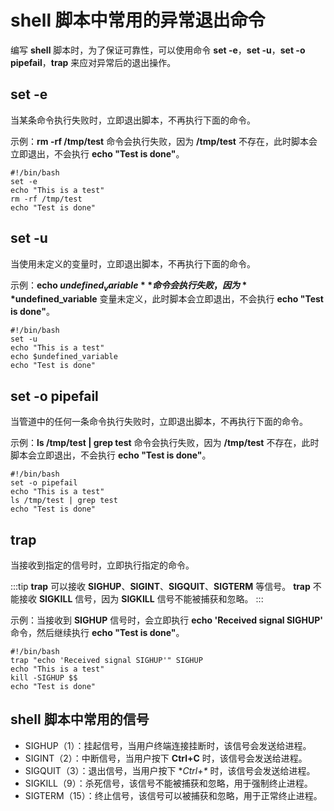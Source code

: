 

# **shell** 脚本中常用的异常退出命令

编写 **shell** 脚本时，为了保证可靠性，可以使用命令 **set -e**，**set -u**，**set -o pipefail**，**trap** 来应对异常后的退出操作。

## **set -e**
当某条命令执行失败时，立即退出脚本，不再执行下面的命令。

示例：**rm -rf /tmp/test** 命令会执行失败，因为 **/tmp/test** 不存在，此时脚本会立即退出，不会执行 **echo "Test is done"**。
```shell
#!/bin/bash
set -e
echo "This is a test"
rm -rf /tmp/test
echo "Test is done"
```

## **set -u**
当使用未定义的变量时，立即退出脚本，不再执行下面的命令。

示例：**echo $undefined_variable** 命令会执行失败，因为 **$undefined_variable** 变量未定义，此时脚本会立即退出，不会执行 **echo "Test is done"**。
```shell
#!/bin/bash
set -u
echo "This is a test"
echo $undefined_variable
echo "Test is done"
```

## **set -o pipefail**
当管道中的任何一条命令执行失败时，立即退出脚本，不再执行下面的命令。

示例：**ls /tmp/test | grep test** 命令会执行失败，因为 **/tmp/test** 不存在，此时脚本会立即退出，不会执行 **echo "Test is done"**。

```shell
#!/bin/bash
set -o pipefail
echo "This is a test"
ls /tmp/test | grep test
echo "Test is done"
```


## **trap**
当接收到指定的信号时，立即执行指定的命令。

:::tip 
**trap** 可以接收 **SIGHUP**、**SIGINT**、**SIGQUIT**、**SIGTERM** 等信号。
**trap** 不能接收 **SIGKILL** 信号，因为 **SIGKILL** 信号不能被捕获和忽略。
:::

示例：当接收到 **SIGHUP** 信号时，会立即执行 **echo 'Received signal SIGHUP'** 命令，然后继续执行 **echo "Test is done"**。
```shell
#!/bin/bash
trap "echo 'Received signal SIGHUP'" SIGHUP
echo "This is a test"
kill -SIGHUP $$
echo "Test is done"
```

## **shell** 脚本中常用的信号

* SIGHUP（1）：挂起信号，当用户终端连接挂断时，该信号会发送给进程。
* SIGINT（2）：中断信号，当用户按下 **Ctrl+C** 时，该信号会发送给进程。
* SIGQUIT（3）：退出信号，当用户按下 **Ctrl+\** 时，该信号会发送给进程。
* SIGKILL（9）：杀死信号，该信号不能被捕获和忽略，用于强制终止进程。
* SIGTERM（15）：终止信号，该信号可以被捕获和忽略，用于正常终止进程。